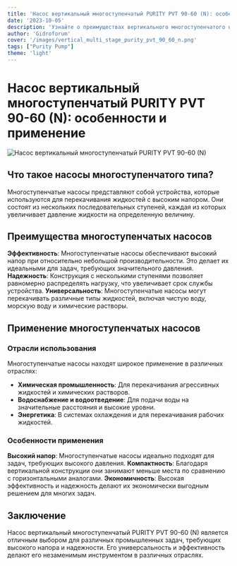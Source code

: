 ```yaml
---
title: 'Насос вертикальный многоступенчатый PURITY PVT 90-60 (N): особенности и применение'
date: '2023-10-05'
description: 'Узнайте о преимуществах вертикального многоступенчатого насоса PURITY PVT 90-60 (N) для различных промышленных задач. Оптимальное решение для эффективной перекачки жидкостей.'
author: 'Gidroforum'
cover: '/images/vertical_multi_stage_purity_pvt_90_60_n.png'
tags: ["Purity Pump"]
theme: 'light'
---
```


# Насос вертикальный многоступенчатый PURITY PVT 90-60 (N): особенности и применение

![Насос вертикальный многоступенчатый PURITY PVT 90-60 (N)](/images/vertical_multi_stage_purity_pvt_90_60_n.png)

## Что такое насосы многоступенчатого типа?

Многоступенчатые насосы представляют собой устройства, которые используются для перекачивания жидкостей с высоким напором. Они состоят из нескольких последовательных ступеней, каждая из которых увеличивает давление жидкости на определенную величину.

## Преимущества многоступенчатых насосов

**Эффективность**: Многоступенчатые насосы обеспечивают высокий напор при относительно небольшой производительности. Это делает их идеальными для задач, требующих значительного давления.
**Надежность**: Конструкция с несколькими ступенями позволяет равномерно распределять нагрузку, что увеличивает срок службы устройства.
**Универсальность**: Многоступенчатые насосы могут перекачивать различные типы жидкостей, включая чистую воду, морскую воду и химические растворы.

## Применение многоступенчатых насосов

### Отрасли использования

Многоступенчатые насосы находят широкое применение в различных отраслях:

- **Химическая промышленность**: Для перекачивания агрессивных жидкостей и химических растворов.
- **Водоснабжение и водоотведение**: Для подачи воды на значительные расстояния и высокие уровни.
- **Энергетика**: В системах охлаждения и для перекачивания рабочих жидкостей.

### Особенности применения

**Высокий напор**: Многоступенчатые насосы идеально подходят для задач, требующих высокого давления.
**Компактность**: Благодаря вертикальной конструкции они занимают меньше места по сравнению с горизонтальными аналогами.
**Экономичность**: Высокая эффективность и надежность делают их экономически выгодным решением для многих задач.

## Заключение

Насос вертикальный многоступенчатый PURITY PVT 90-60 (N) является отличным выбором для различных промышленных задач, требующих высокого напора и надежности. Его универсальность и эффективность делают его незаменимым инструментом в различных отраслях.